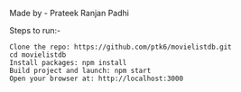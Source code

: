 Made by - Prateek Ranjan Padhi

Steps to run:-

    Clone the repo: https://github.com/ptk6/movielistdb.git
    cd movielistdb
    Install packages: npm install
    Build project and launch: npm start
    Open your browser at: http://localhost:3000

